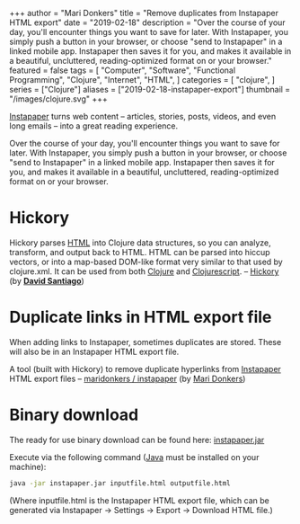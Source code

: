 +++
author = "Mari Donkers"
title = "Remove duplicates from Instapaper HTML export"
date = "2019-02-18"
description = "Over the course of your day, you'll encounter things you want to save for later. With Instapaper, you simply push a button in your browser, or choose \"send to Instapaper\" in a linked mobile app. Instapaper then saves it for you, and makes it available in a beautiful, uncluttered, reading-optimized format on or your browser."
featured = false
tags = [
    "Computer",
    "Software",
    "Functional Programming",
    "Clojure",
    "Internet",
    "HTML",
]
categories = [
    "clojure",
]
series = ["Clojure"]
aliases = ["2019-02-18-instapaper-export"]
thumbnail = "/images/clojure.svg"
+++

[Instapaper](https://www.instapaper.com/help) turns web content – articles, stories, posts, videos, and even long emails – into a great reading experience.

Over the course of your day, you'll encounter things you want to save for later. With Instapaper, you simply push a button in your browser, or choose "send to Instapaper" in a linked mobile app. Instapaper then saves it for you, and makes it available in a beautiful, uncluttered, reading-optimized format on or your browser.
<!--more-->

# Hickory

Hickory parses [HTML](https://en.wikipedia.org/wiki/HTML) into Clojure data structures, so you can analyze, transform, and output back to HTML. HTML can be parsed into hiccup vectors, or into a map-based DOM-like format very similar to that used by clojure.xml. It can be used from both [Clojure](http://clojure.org/) and [Clojurescript](http://clojurescript.org/). – [Hickory](https://github.com/davidsantiago/hickory) (by **[David Santiago](https://github.com/davidsantiago)**)

# Duplicate links in HTML export file

When adding links to Instapaper, sometimes duplicates are stored. These will also be in an Instapaper HTML export file.

A tool (built with Hickory) to remove duplicate hyperlinks from [Instapaper](https://www.instapaper.com/) HTML export files – [maridonkers / instapaper](https://github.com/maridonkers/instapaper) (by [Mari Donkers](https://github.com/maridonkers))

# Binary download

The ready for use binary download can be found here: [instapaper.jar](http://photonsphere.org/downloads/instapaper.jar)

Execute via the following command ([Java](https://www.java.com/) must be installed on your machine):

``` bash
java -jar instapaper.jar inputfile.html outputfile.html
```

(Where inputfile.html is the Instapaper HTML export file, which can be generated via Instapaper -\> Settings -\> Export -\> Download HTML file.)
